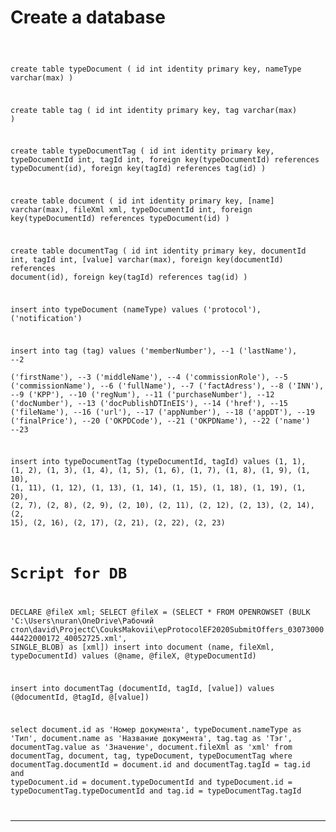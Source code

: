 # Create a database

<code> 

create table typeDocument (
	id int identity primary key,
	nameType varchar(max)
)

create table tag (
	id int identity primary key,
	tag varchar(max)
)

create table typeDocumentTag (
	id int identity primary key,
	typeDocumentId int,
	tagId int,
	foreign key(typeDocumentId) references typeDocument(id),
	foreign key(tagId) references tag(id)
)

create table document (
	id int identity primary key,
	[name] varchar(max),
	fileXml xml,
	typeDocumentId int,
	foreign key(typeDocumentId) references typeDocument(id)
)

create table documentTag (
	id int identity primary key,
	documentId int,
	tagId int,
	[value] varchar(max),
	foreign key(documentId) references document(id),
	foreign key(tagId) references tag(id)
)

insert into typeDocument (nameType) 
	values 
	('protocol'),
	('notification')

insert into tag (tag) 
	values 
	('memberNumber'), --1
	('lastName'), --2	
	('firstName'), --3
	('middleName'), --4
	('commissionRole'), --5
	('commissionName'), --6
	('fullName'), --7
	('factAdress'), --8
	('INN'), --9
	('KPP'), --10
	('regNum'), --11
	('purchaseNumber'), --12
 	('docNumber'), --13
	('docPublishDTInEIS'), --14
	('href'), --15
	('fileName'), --16
 	('url'), --17
	('appNumber'), --18
	('appDT'), --19
 	('finalPrice'), --20
	('OKPDCode'), --21
	('OKPDName'),  --22
	('name')  --23

insert into typeDocumentTag (typeDocumentId, tagId) 
	values 
	(1, 1),
	(1, 2),
	(1, 3),
	(1, 4),
	(1, 5),
	(1, 6),
	(1, 7),
	(1, 8),
	(1, 9),
	(1, 10),
	(1, 11),
	(1, 12),
	(1, 13),
	(1, 14),
	(1, 15),
	(1, 18),
	(1, 19),
	(1, 20),
	(2, 7),
	(2, 8),
	(2, 9),
	(2, 10),
	(2, 11),
	(2, 12),
	(2, 13),
	(2, 14),
	(2, 15),
	(2, 16),
	(2, 17),
	(2, 21),
	(2, 22),
	(2, 23)	

# Script for DB

DECLARE @fileX xml;
SELECT @fileX  = (SELECT * FROM OPENROWSET (BULK 'C:\Users\nuran\OneDrive\Рабочий стол\david\ProjectC\CouksMakovii\epProtocolEF2020SubmitOffers_0307300044422000172_40052725.xml', SINGLE_BLOB) as [xml])
insert into document (name, fileXml, typeDocumentId) 
 values 
 (@name, @fileX, @typeDocumentId)

insert into documentTag (documentId, tagId, [value]) 
	values 
	(@documentId, @tagId, @[value])

select document.id as 'Номер документа',  typeDocument.nameType as 'Тип', document.name as 'Название документа',
		tag.tag as 'Тэг', documentTag.value as 'Значение', document.fileXml as 'xml'
from documentTag, document, tag, typeDocument, typeDocumentTag
where 
	  documentTag.documentId = document.id and
	  documentTag.tagId = tag.id  and 
	  typeDocument.id = document.typeDocumentId and
	  typeDocument.id = typeDocumentTag.typeDocumentId and
	  tag.id = typeDocumentTag.tagId

</code>
   
<hr/>
